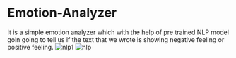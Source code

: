 # Emotion-Analyzer

It is a simple emotion analyzer which with the help of pre trained NLP model goin going to tell us if the text that we wrote is showing negative feeling or positive feeling. 
![nlp1](https://github.com/shouryasarkar/Emotion-Analyzer/assets/78168833/ccdadab7-2385-408d-bb30-87756c25e506)
![nlp](https://github.com/shouryasarkar/Emotion-Analyzer/assets/78168833/b0fb233f-fc2a-4b87-90ec-a4be8f7c6b06)
